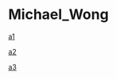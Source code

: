 # Michael_Wong

[a1](https://github.com/bcb420-2021/Michael_Wong/blob/main/a1.html)

[a2](https://github.com/bcb420-2021/Michael_Wong/blob/main/a2.html)

[a3](https://github.com/bcb420-2021/Michael_Wong/blob/main/a3.html)
